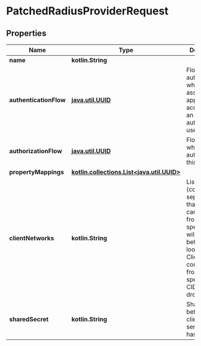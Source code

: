 
# PatchedRadiusProviderRequest

## Properties
Name | Type | Description | Notes
------------ | ------------- | ------------- | -------------
**name** | **kotlin.String** |  |  [optional]
**authenticationFlow** | [**java.util.UUID**](java.util.UUID.md) | Flow used for authentication when the associated application is accessed by an un-authenticated user. |  [optional]
**authorizationFlow** | [**java.util.UUID**](java.util.UUID.md) | Flow used when authorizing this provider. |  [optional]
**propertyMappings** | [**kotlin.collections.List&lt;java.util.UUID&gt;**](java.util.UUID.md) |  |  [optional]
**clientNetworks** | **kotlin.String** | List of CIDRs (comma-separated) that clients can connect from. A more specific CIDR will match before a looser one. Clients connecting from a non-specified CIDR will be dropped. |  [optional]
**sharedSecret** | **kotlin.String** | Shared secret between clients and server to hash packets. |  [optional]



